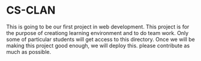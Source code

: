 # CS-CLAN
This is going to be our first project in web development.
This project is for the purpose of creationg learning environment and to do team work.
Only some of particular students will get access to this directory.
Once we will be making this project good enough, we will deploy this.
please contribute as much as possible.
